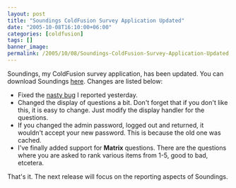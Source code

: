 ```yaml
---
layout: post
title: "Soundings ColdFusion Survey Application Updated"
date: "2005-10-08T16:10:00+06:00"
categories: [coldfusion]
tags: []
banner_image: 
permalink: /2005/10/08/Soundings-ColdFusion-Survey-Application-Updated
---
```


Soundings, my ColdFusion survey application, has been updated. You can download Soundings <a href="http://ray.camdenfamily.com/downloads/soundings.zip">here</a>. Changes are listed below:

<ul>
<li>Fixed the <a href="http://ray.camdenfamily.com/index.cfm/2005/10/7/Soundings-Bug--Very-Important">nasty bug</a> I reported yesterday.
<li>Changed the display of questions a bit. Don't forget that if you don't like this, it is easy to change. Just modify the display handler for the questions.
<li>If you changed the admin password, logged out and returned, it wouldn't accept your new password. This is because the old one was cached. 
<li>I've finally added support for <b>Matrix</b> questions. There are the questions where you are asked to rank various items from 1-5, good to bad, etcetera. 
</ul>

That's it. The next release will focus on the reporting aspects of Soundings.